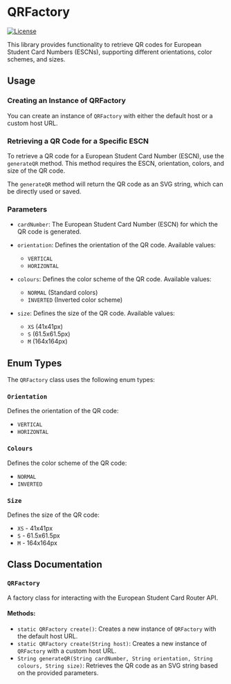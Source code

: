 # QRFactory

[![License](https://img.shields.io/badge/License-Apache_2.0-blue.svg)](https://opensource.org/licenses/Apache-2.0)

This library provides functionality to retrieve QR codes for European Student Card Numbers (ESCNs), supporting different orientations, color schemes, and sizes.

## Usage

### Creating an Instance of QRFactory
You can create an instance of `QRFactory` with either the default host or a custom host URL.

### Retrieving a QR Code for a Specific ESCN
To retrieve a QR code for a European Student Card Number (ESCN), use the `generateQR` method. This method requires the ESCN, orientation, colors, and size of the QR code.


The `generateQR` method will return the QR code as an SVG string, which can be directly used or saved.

### Parameters

- `cardNumber`: The European Student Card Number (ESCN) for which the QR code is generated.
- `orientation`: Defines the orientation of the QR code. Available values:
    - `VERTICAL`
    - `HORIZONTAL`

- `colours`: Defines the color scheme of the QR code. Available values:
    - `NORMAL` (Standard colors)
    - `INVERTED` (Inverted color scheme)

- `size`: Defines the size of the QR code. Available values:
    - `XS` (41x41px)
    - `S` (61.5x61.5px)
    - `M` (164x164px)

## Enum Types

The `QRFactory` class uses the following enum types:

### `Orientation`
Defines the orientation of the QR code:
- `VERTICAL`
- `HORIZONTAL`

### `Colours`
Defines the color scheme of the QR code:
- `NORMAL`
- `INVERTED`

### `Size`
Defines the size of the QR code:
- `XS` - 41x41px
- `S`  - 61.5x61.5px
- `M`  - 164x164px

## Class Documentation

### `QRFactory`
A factory class for interacting with the European Student Card Router API.

#### Methods:
- `static QRFactory create()`: Creates a new instance of `QRFactory` with the default host URL.
- `static QRFactory create(String host)`: Creates a new instance of `QRFactory` with a custom host URL.
- `String generateQR(String cardNumber, String orientation, String colours, String size)`: Retrieves the QR code as an SVG string based on the provided parameters.